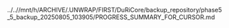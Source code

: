 ../..//mnt/h/ARCHIVE/.UNWRAP/FIRST/DuRiCore/backup_repository/phase5_5_backup_20250805_103905/PROGRESS_SUMMARY_FOR_CURSOR.md